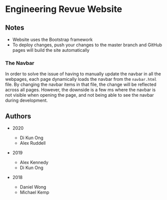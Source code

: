 # Engineering Revue Website

## Notes
* Website uses the Bootstrap framework
* To deploy changes, push your changes to the master branch and GitHub pages will build the site automatically

### The Navbar
In order to solve the issue of having to manually update the navbar in all the webpages, each page dynamically loads the navbar from the ```navbar.html``` file. By changing the navbar items in that file, the change will be reflected across all pages. However, the downside is a few ms where the navbar is not visible when opening the page, and not being able to see the navbar during development.

## Authors
* 2020
  * Di Kun Ong
  * Alex Ruddell

* 2019
  * Alex Kennedy
  * Di Kun Ong

* 2018
  * Daniel Wong
  * Michael Kemp
